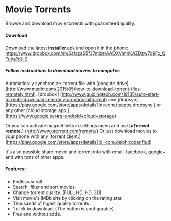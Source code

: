 # Movie Torrents
Browse and download movie torrents with guaranteed quality.   
  
##### Download
Download the latest **installer**.apk and open it in the phone:
https://www.dropbox.com/sh/6afaza65f37mlze/AADXVimhKAZDzw7d9Fc_QTuXa?dl=0  


##### Follow instructions to download movies to computer:
Automatically synchronize .torrent file with [googlde drive] (http://www.mzdhr.com/2015/05/how-to-download-torrent-files-remotely.html), [dropbox] (http://www.guidingtech.com/19135/auto-start-torrents-download-remotely-dropbox-bittorrent) and [dropsyn] (https://play.google.com/store/apps/details?id=com.ttxapps.dropsync
) or any other [cloud storage app.] (https://www.google.ee/#q=android+cloud+storage)


Or you can activate magnet links in settings menu and use [**uTorrent remote.**] (http://www.utorrent.com/remote/)
Or just download movies to your phone with any [torrent client.] (https://play.google.com/store/apps/details?id=com.delphicoder.flud)

It's also possible share movie and torrent info with email, facebook, google+ and with tons of other apps.  

##### Features:
- Endless scroll
- Search, filter and sort movies.
- Change torrent quality. (FULL HD, HD, 3D)
- Visit movie's IMDb site by clicking on the rating star.
- Thousands of higest quality torrents.
- 1 click to download. (The button is configurable) 
- Free and without adds.
